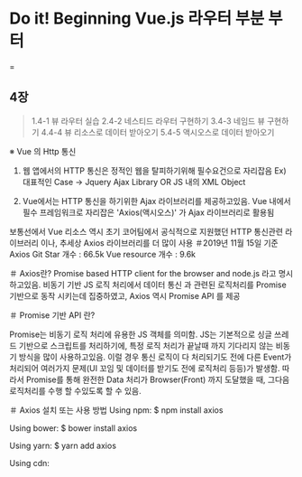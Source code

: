 # Do it! Beginning Vue.js 라우터 부분 부터
=

4장
-
>1.4-1 뷰 라우터 실습
>2.4-2 네스티드 라우터 구현하기
>3.4-3 네임드 뷰 구현하기
>4.4-4 뷰 리소스로 데이터 받아오기
>5.4-5 액시오스로 데이터 받아오기


※ Vue 의 Http 통신

1. 웹 앱에서의 HTTP 통신은 정적인 웹을 탈피하기위해 필수요건으로 자리잡음
Ex) 대표적인 Case → Jquery Ajax Library OR JS 내의 XML Object 

2. Vue에서는 HTTP 통신을 하기위한 Ajax 라이브러리를 제공하고있음. 
Vue 내에서 필수 프레임워크로 자리잡은 'Axios(액시오스)' 가 Ajax 라이브러리로 활용됨

보통선에서 Vue 리소스 역시 초기 코어팀에서 공식적으로 지원했던 HTTP 통신관련 라이브러리 이나, 추세상 Axios 라이브러리를 더 많이 사용
＃2019년 11월 15일 기준 
Axios Git Star 개수 : 66.5k
Vue resource 개수 : 9.6k

＃ Axios란? 
Promise based HTTP client for the browser and node.js 라고 명시하고있음.
비동기 기반 JS 로직 처리에서 데이터 통신 과 관련된 로직처리를 Promise 기반으로 동작 시키는데 집중하였고, Axios 역시 Promise API 를 제공

＃ Promise 기반 API 란?

Promise는 비동기 로직 처리에 유용한 JS 객체를 의미함.
JS는 기본적으로 싱글 쓰레드 기반으로 스크립트를 처리하기에, 특정 로직 처리가 끝날때 까지 기다리지 않는 비동기 방식을 많이 사용하고있음.
이럴 경우 통신 로직이 다 처리되기도 전에 다른 Event가 처리되어 여러가지 문제(UI 꼬임 및 데이터를 받기도 전에 로직처리 등등)가 발생함.
따라서 Promise를 통해 완전한 Data 처리가 Browser(Front) 까지 도달했을 때, 그다음 로직처리를 수행 할 수있도록 할 수 있음.


＃ Axios 설치 또는 사용 방법
Using npm:
$ npm install axios

Using bower:
$ bower install axios

Using yarn:
$ yarn add axios

Using cdn:
<script src="https://unpkg.com/axios/dist/axios.min.js"></script>

